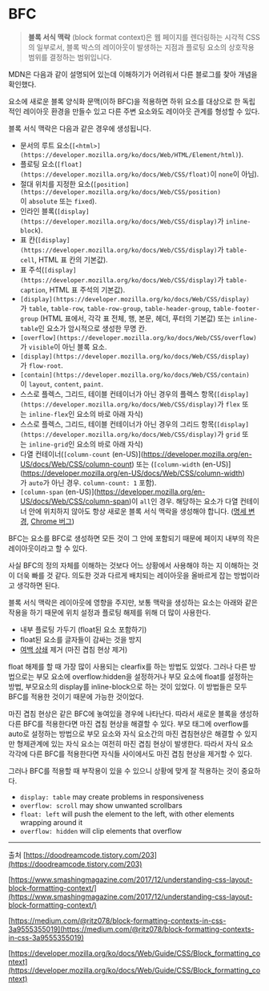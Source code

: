 # BFC

> **블록 서식 맥락**
(block format context)은 웹 페이지를 렌더링하는 시각적 CSS의 일부로서, 블록 박스의 레이아웃이 발생하는 지점과 플로팅 요소의 상호작용 범위를 결정하는 범위입니다.
> 

MDN은 다음과 같이 설명되어 있는데 이해하기가 어려워서 다른 블로그를 찾아 개념을 확인했다. 

요소에 새로운 블록 양식화 문맥(이하 BFC)을 적용하면 하위 요소를 대상으로 한 독립적인 레이아웃 환경을 만들수 있고 다른 주변 요소와도 레이아웃 관계를 형성할 수 있다.

블록 서식 맥락은 다음과 같은 경우에 생성됩니다.

- 문서의 루트 요소(`[<html>](https://developer.mozilla.org/ko/docs/Web/HTML/Element/html)`).
- 플로팅 요소(`[float](https://developer.mozilla.org/ko/docs/Web/CSS/float)`이 `none`이 아님).
- 절대 위치를 지정한 요소(`[position](https://developer.mozilla.org/ko/docs/Web/CSS/position)`이 `absolute` 또는 `fixed`).
- 인라인 블록(`[display](https://developer.mozilla.org/ko/docs/Web/CSS/display)`가 `inline-block`).
- 표 칸(`[display](https://developer.mozilla.org/ko/docs/Web/CSS/display)`가 `table-cell`, HTML 표 칸의 기본값).
- 표 주석(`[display](https://developer.mozilla.org/ko/docs/Web/CSS/display)`가 `table-caption`, HTML 표 주석의 기본값).
- `[display](https://developer.mozilla.org/ko/docs/Web/CSS/display)`가 `table`, `table-row`, `table-row-group`, `table-header-group`, `table-footer-group` (HTML 표에서, 각각 표 전체, 행, 본문, 헤더, 푸터의 기본값) 또는 `inline-table`인 요소가 암시적으로 생성한 무명 칸.
- `[overflow](https://developer.mozilla.org/ko/docs/Web/CSS/overflow)`가 `visible`이 아닌 블록 요소.
- `[display](https://developer.mozilla.org/ko/docs/Web/CSS/display)`가 `flow-root`.
- `[contain](https://developer.mozilla.org/ko/docs/Web/CSS/contain)`이 `layout`, `content`, `paint`.
- 스스로 플렉스, 그리드, 테이블 컨테이너가 아닌 경우의 플렉스 항목(`[display](https://developer.mozilla.org/ko/docs/Web/CSS/display)`가 `flex` 또는 `inline-flex`인 요소의 바로 아래 자식)
- 스스로 플렉스, 그리드, 테이블 컨테이너가 아닌 경우의 그리드 항목(`[display](https://developer.mozilla.org/ko/docs/Web/CSS/display)`가 `grid` 또는 `inline-grid`인 요소의 바로 아래 자식)
- 다열 컨테이너(`[column-count` (en-US)](https://developer.mozilla.org/en-US/docs/Web/CSS/column-count) 또는 (`[column-width` (en-US)](https://developer.mozilla.org/en-US/docs/Web/CSS/column-width)가 `auto`가 아닌 경우. `column-count: 1` 포함).
- `[column-span` (en-US)](https://developer.mozilla.org/en-US/docs/Web/CSS/column-span)이 `all`인 경우. 해당하는 요소가 다열 컨테이너 안에 위치하지 않아도 항상 새로운 블록 서식 맥락을 생성해야 합니다. ([명세 변경](https://github.com/w3c/csswg-drafts/commit/a8634b96900279916bd6c505fda88dda71d8ec51), [Chrome 버그](https://bugs.chromium.org/p/chromium/issues/detail?id=709362))

BFC는 요소를 BFC로 생성하면 모든 것이 그 안에 포함되기 때문에 페이지 내부의 작은 레이아웃이라고 할 수 있다. 

사실 BFC의 정의 자체를 이해하는 것보다 어느 상황에서 사용해야 하는 지 이해하는 것이 더욱 빠를 것 같다. 의도한 것과 다르게 배치되는 레이아웃을 올바르게 잡는 방법이라고 생각하면 된다. 

블록 서식 맥락은 레이아웃에 영향을 주지만, 보통 맥락을 생성하는 요소는 아래와 같은 작용을 하기 때문에 위치 설정과 플로팅 해제를 위해 더 많이 사용한다.

- 내부 플로팅 가두기 (float된 요소 포함하기)
- float된 요소를 글자들이 감싸는 것을 방지
- [여백 상쇄](https://developer.mozilla.org/ko/docs/Web/CSS/CSS_Box_Model/Mastering_margin_collapsing) 제거 (마진 겹침 현상 제거)

float 해제를 할 때 가장 많이 사용되는 clearfix를 하는 방법도 있었다. 그러나 다른 방법으로는 부모 요소에 overflow:hidden을 설정하거나 부모 요소에 float를 설정하는 방법, 부모요소의 display를 inline-block으로 하는 것이 있었다. 이 방법들은 모두 BFC를 적용한 것이기 때문에 가능한 것이었다. 

마진 겹침 현상은 같은 BFC에 놓여있을 경우에 나타난다. 따라서 새로운 블록을 생성하 다른 BFC를 적용한다면 마진 겹침 현상을 해결할 수 있다. 부모 태그에 overflow를 auto로 설정하는 방법으로 부모 요소와 자식 요소간의 마진 겹침현상은 해결할 수 있지만 형제관계에 있는 자식 요소는 여전히 마진 겹침 현상이 발생한다. 따라서 자식 요소 각각에 다른 BFC를 적용한다면 자식들 사이에서도 마진 겹침 현상을 제거할 수 있다. 

그러나 BFC를 적용할 때 부작용이 있을 수 있으니 상황에 맞게 잘 적용하는 것이 중요하다.

- `display: table` may create problems in responsiveness
- `overflow: scroll` may show unwanted scrollbars
- `float: left` will push the element to the left, with other elements wrapping around it
- `overflow: hidden` will clip elements that overflow

---
출처
[https://doodreamcode.tistory.com/203](https://doodreamcode.tistory.com/203)

[https://www.smashingmagazine.com/2017/12/understanding-css-layout-block-formatting-context/](https://www.smashingmagazine.com/2017/12/understanding-css-layout-block-formatting-context/)

[https://medium.com/@ritz078/block-formatting-contexts-in-css-3a9555355019](https://medium.com/@ritz078/block-formatting-contexts-in-css-3a9555355019)

[https://developer.mozilla.org/ko/docs/Web/Guide/CSS/Block_formatting_context](https://developer.mozilla.org/ko/docs/Web/Guide/CSS/Block_formatting_context)

